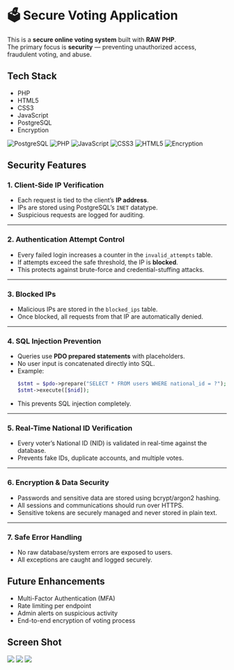 # 🗳️ Secure Voting Application

This is a **secure online voting system** built with **RAW PHP**.  
The primary focus is **security** — preventing unauthorized access, fraudulent voting, and abuse.


## Tech Stack
- PHP
- HTML5
- CSS3
- JavaScript
- PostgreSQL
- Encryption

![PostgreSQL](https://img.shields.io/badge/PostgreSQL-336791?style=for-the-badge&logo=postgresql&logoColor=white)
![PHP](https://img.shields.io/badge/PHP-777BB4?style=for-the-badge&logo=php&logoColor=white)
![JavaScript](https://img.shields.io/badge/JavaScript-F7DF1E?style=for-the-badge&logo=javascript&logoColor=black)
![CSS3](https://img.shields.io/badge/CSS3-1572B6?style=for-the-badge&logo=css3&logoColor=white)
![HTML5](https://img.shields.io/badge/HTML5-E34F26?style=for-the-badge&logo=html5&logoColor=white)
![Encryption](https://img.shields.io/badge/Encryption-%F0%9F%94%92-4CAF50?style=for-the-badge&logo=databricks&logoColor=white)


## Security Features

### 1. Client-Side IP Verification
- Each request is tied to the client’s **IP address**.
- IPs are stored using PostgreSQL’s `INET` datatype.
- Suspicious requests are logged for auditing.

---

### 2. Authentication Attempt Control
- Every failed login increases a counter in the `invalid_attempts` table.
- If attempts exceed the safe threshold, the IP is **blocked**.
- This protects against brute-force and credential-stuffing attacks.

---

### 3. Blocked IPs
- Malicious IPs are stored in the `blocked_ips` table.
- Once blocked, all requests from that IP are automatically denied.

---

### 4. SQL Injection Prevention
- Queries use **PDO prepared statements** with placeholders.
- No user input is concatenated directly into SQL.
- Example:
  ```php
  $stmt = $pdo->prepare("SELECT * FROM users WHERE national_id = ?");
  $stmt->execute([$nid]);
- This prevents SQL injection completely.

---

### 5. Real-Time National ID Verification
- Every voter’s National ID (NID) is validated in real-time against the database.
- Prevents fake IDs, duplicate accounts, and multiple votes.

---

### 6. Encryption & Data Security
- Passwords and sensitive data are stored using bcrypt/argon2 hashing.
- All sessions and communications should run over HTTPS.
- Sensitive tokens are securely managed and never stored in plain text.

---

### 7. Safe Error Handling
- No raw database/system errors are exposed to users.
- All exceptions are caught and logged securely.


## Future Enhancements

- Multi-Factor Authentication (MFA)
- Rate limiting per endpoint
- Admin alerts on suspicious activity
- End-to-end encryption of voting process




## Screen Shot
![](./assests/image/index.png)
![](./assests/image/verification.png)
![](./assests/image/Vote.png)